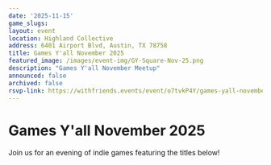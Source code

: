 ```yaml
---
date: '2025-11-15'
game_slugs:
layout: event
location: Highland Collective
address: 6401 Airport Blvd, Austin, TX 78758
title: Games Y'all November 2025
featured_image: /images/event-img/GY-Square-Nov-25.png
description: "Games Y'all November Meetup"
announced: false
archived: false
rsvp-link: https://withfriends.events/event/o7tvkP4Y/games-yall-november-2025/
---
```


# Games Y'all November 2025

Join us for an evening of indie games featuring the titles below!
